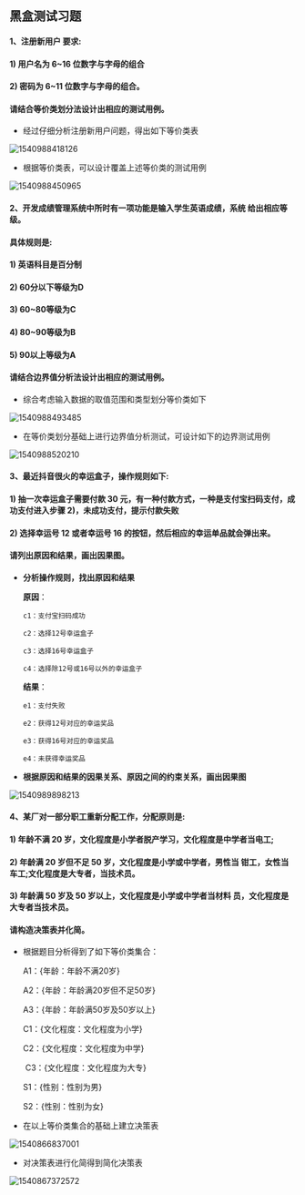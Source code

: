 ## 黑盒测试习题 

#### 1、注册新用户 要求: 

#### 	1) 用户名为 6~16 位数字与字母的组合 

#### 	2) 密码为 6~11 位数字与字母的组合。 

#### 请结合等价类划分法设计出相应的测试用例。

- 经过仔细分析注册新用户问题，得出如下等价类表

![1540988418126](C:\Users\zhongjie\AppData\Local\Temp\1540988418126.png)

- 根据等价类表，可以设计覆盖上述等价类的测试用例

![1540988450965](C:\Users\zhongjie\AppData\Local\Temp\1540988450965.png)



####  2、开发成绩管理系统中所时有一项功能是输入学生英语成绩，系统 给出相应等级。

####  具体规则是: 

#### 	1) 英语科目是百分制 

#### 	2) 60分以下等级为D 

#### 	3) 60~80等级为C

#### 	4) 80~90等级为B 

#### 	5) 90以上等级为A 

#### 请结合边界值分析法设计出相应的测试用例。 

- 综合考虑输入数据的取值范围和类型划分等价类如下

![1540988493485](C:\Users\zhongjie\AppData\Local\Temp\1540988493485.png)

- 在等价类划分基础上进行边界值分析测试，可设计如下的边界测试用例

![1540988520210](C:\Users\zhongjie\AppData\Local\Temp\1540988520210.png)



#### 3、最近抖音很火的幸运盒子，操作规则如下: 

#### 	1)  抽一次幸运盒子需要付款 30 元，有一种付款方式，一种是支付宝扫码支付，成功支付进入步骤 2)，未成功支付，提示付款失败 

#### 	2)  选择幸运号 12 或者幸运号 16 的按钮，然后相应的幸运单品就会弹出来。 

#### 请列出原因和结果，画出因果图。

- **分析操作规则，找出原因和结果**

  **原因**：

  	  c1：支付宝扫码成功
  	
  	  c2：选择12号幸运盒子
  	
  	  c3：选择16号幸运盒子
  	  
  	  c4：选择除12号或16号以外的幸运盒子

  **结果**：

  	  e1：支付失败
  	  
  	  e2：获得12号对应的幸运奖品
  	  
  	  e3：获得16号对应的幸运奖品
  	
  	  e4：未获得幸运奖品

- **根据原因和结果的因果关系、原因之间的约束关系，画出因果图**

![1540989898213](C:\Users\zhongjie\AppData\Local\Temp\1540989898213.png)



#### 4、某厂对一部分职工重新分配工作，分配原则是:

####  	1) 年龄不满 20 岁，文化程度是小学者脱产学习，文化程度是中学者当电工; 

#### 	2)  年龄满 20 岁但不足 50 岁，文化程度是小学或中学者，男性当 钳工，女性当车工;文化程度是大专者，当技术员。 

#### 	3)  年龄满 50 岁及 50 岁以上，文化程度是小学或中学者当材料 员，文化程度是大专者当技术员。 

#### 请构造决策表并化简。 

- 根据题目分析得到了如下等价类集合：

  	A1：{年龄：年龄不满20岁}

  	A2：{年龄：年龄满20岁但不足50岁}

  	A3：{年龄：年龄满50岁及50岁以上}

  	C1：{文化程度：文化程度为小学}

  	C2：{文化程度：文化程度为中学}

  ​	C3：{文化程度：文化程度为大专}

  	S1：{性别：性别为男}

  	S2：{性别：性别为女}

- 在以上等价类集合的基础上建立决策表

![1540866837001](C:\Users\zhongjie\AppData\Local\Temp\1540866837001.png)

- 对决策表进行化简得到简化决策表

![1540867372572](C:\Users\zhongjie\AppData\Local\Temp\1540867372572.png)